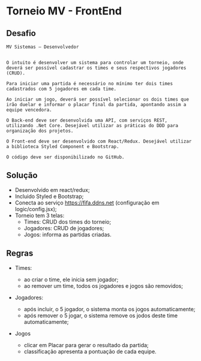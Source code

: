 # Torneio MV - FrontEnd

## Desafio

```
MV Sistemas – Desenvolvedor


O intuito é desenvolver um sistema para controlar um torneio, onde deverá ser possível cadastrar os times e seus respectivos jogadores (CRUD).

Para iniciar uma partida é necessário no mínimo ter dois times cadastrados com 5 jogadores em cada time.

Ao iniciar um jogo, deverá ser possível selecionar os dois times que irão duelar e informar o placar final da partida, apontando assim a equipe vencedora.

O Back-end deve ser desenvolvida uma API, com serviços REST, utilizando .Net Core. Desejável utilizar as práticas do DDD para organização dos projetos.

O Front-end deve ser desenvolvido com React/Redux. Desejável utilizar a biblioteca Styled Component e Bootstrap.

O código deve ser disponibilizado no GitHub.
```

## Solução

- Desenvolvido em react/redux;
- Incluido Styled e Bootstrap;
- Conecta ao serviço https://fifa.ddns.net (configuração em logic/config.jsx);
- Torneio tem 3 telas:
  - Times: CRUD dos times do torneio;
  - Jogadores: CRUD de jogadores;
  - Jogos: informa as partidas criadas.

## Regras

- Times:

  - ao criar o time, ele inicia sem jogador;
  - ao remover um time, todos os jogadores e jogos são removidos;

- Jogadores:

  - após incluir, o 5 jogador, o sistema monta os jogos automaticamente;
  - após remover o 5 jogar, o sistema remove os jodos deste time automaticamente;

- Jogos
  - clicar em Placar para gerar o resultado da partida;
  - classificação apresenta a pontuação de cada equipe.
